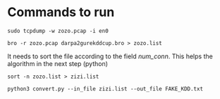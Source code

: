 # Commands to run

```
sudo tcpdump -w zozo.pcap -i en0
```

```
bro -r zozo.pcap darpa2gurekddcup.bro > zozo.list
```

It needs to sort the file according to the field *num_conn*. This helps the algorithm in the next step (python)
```
sort -n zozo.list > zizi.list
```

```
python3 convert.py --in_file zizi.list --out_file FAKE_KDD.txt
```